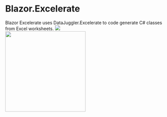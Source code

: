 # Blazor.Excelerate
Blazor Excelerate uses DataJuggler.Excelerate to code generate C# classes from Excel worksheets.
<img src =https://excelerate.datajuggler.com/Images/LogoTextSparkled.png><br>
<img src =https://excelerate.datajuggler.com/Images/ExcelerateLogoSmallWhite.png width=256 height=256>
